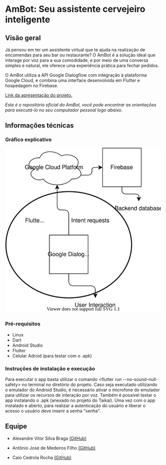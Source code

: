 # AmBot: Seu assistente cervejeiro inteligente
## Visão geral

Já pensou em ter um assistente virtual que te ajuda na realização de encomendas para seu bar ou restaurante? O AmBot é a solução ideal que interage por voz para a sua comodidade, e por meio de uma conversa simples e natural, ele oferece uma experiência prática para fechar pedidos. 

O AmBot utiliza a API Google Dialogflow com integração à plataforma Google Cloud, e combina uma interface desenvolvida em Flutter e hospedagem no Firebase. 

[Link da apresentação do projeto.](https://www.canva.com/design/DAEuIZvcNqs/-w-ZE0VRZmOe8zEXUHIosg/view?www.canva.com/design/DAEuIZvcNqs/-w-ZE0VRZmOe8zEXUHIosg/view?utm_content=DAEuIZvcNqs&utm_campaign=designshare&utm_medium=link&utm_source=sharebutton)

_Este é o repositório oficial do AmBot, você pode encontrar as orientações para executá-lo no seu computador pessoal logo abaixo._ 

## Informações técnicas
### Gráfico explicativo
![Desenho de arquitetura](./ambot.drawio.svg)

### Pré-requisitos
* Linux
* Dart
* Android Studio
* Flutter
* Celular Adroid (para testar com o .apk)
### Instruções de instalação e execução
Para executar o app basta utilizar o comando <flutter run --no-sound-null-safety> no terminal no diretório do projeto. Caso seja executado utilizando o emulador do Android Studio, é necessário ativar o microfone do emulador para utilizar os recursos de interação por voz. 
Também é possível testar o app instalando o .apk (anexado no projeto do Taikai).
Uma vez com o app instalado e aberto, para realizar a autenticação do usuário e liberar o acesso o usuário deve inserir a senha "senha". 
## Equipe
* Alexandre Vitor Silva Braga [(GitHub)](https://github.com/alexandre-braga)

* Antônio José de Medeiros Filho [(GitHub)](https://github.com/antoniomedeiros1)

* Caio Cedrola Rocha [(GitHub)](https://github.com/caiocrocha)